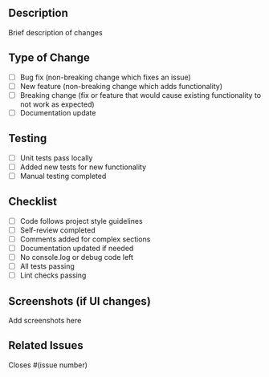## Description
Brief description of changes

## Type of Change
- [ ] Bug fix (non-breaking change which fixes an issue)
- [ ] New feature (non-breaking change which adds functionality)
- [ ] Breaking change (fix or feature that would cause existing functionality to not work as expected)
- [ ] Documentation update

## Testing
- [ ] Unit tests pass locally
- [ ] Added new tests for new functionality
- [ ] Manual testing completed

## Checklist
- [ ] Code follows project style guidelines
- [ ] Self-review completed
- [ ] Comments added for complex sections
- [ ] Documentation updated if needed
- [ ] No console.log or debug code left
- [ ] All tests passing
- [ ] Lint checks passing

## Screenshots (if UI changes)
Add screenshots here

## Related Issues
Closes #(issue number)